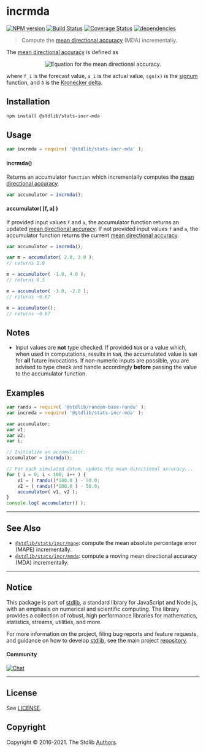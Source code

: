 <!--

@license Apache-2.0

Copyright (c) 2018 The Stdlib Authors.

Licensed under the Apache License, Version 2.0 (the "License");
you may not use this file except in compliance with the License.
You may obtain a copy of the License at

   http://www.apache.org/licenses/LICENSE-2.0

Unless required by applicable law or agreed to in writing, software
distributed under the License is distributed on an "AS IS" BASIS,
WITHOUT WARRANTIES OR CONDITIONS OF ANY KIND, either express or implied.
See the License for the specific language governing permissions and
limitations under the License.

-->

# incrmda

[![NPM version][npm-image]][npm-url] [![Build Status][test-image]][test-url] [![Coverage Status][coverage-image]][coverage-url] [![dependencies][dependencies-image]][dependencies-url]

> Compute the [mean directional accuracy][mean-directional-accuracy] (MDA) incrementally.

<section class="intro">

The [mean directional accuracy][mean-directional-accuracy] is defined as

<!-- <equation class="equation" label="eq:mean_directional_accuracy" align="center" raw="\operatorname{MDA} = \begin{cases} 1 & \textrm{if}\ N = 1 \\\frac{1}{N} \sum_{i=1}^{N} \delta_{\operatorname{sgn}(\Delta f_{i,i-1}),\ \operatorname{sgn}(\Delta a_{i,i-1})} & \textrm{if}\ N > 1 \end{cases}" alt="Equation for the mean directional accuracy."> -->

<div class="equation" align="center" data-raw-text="\operatorname{MDA} = \begin{cases} 1 & \textrm{if}\ N = 1 \\\frac{1}{N} \sum_{i=1}^{N} \delta_{\operatorname{sgn}(\Delta f_{i,i-1}),\ \operatorname{sgn}(\Delta a_{i,i-1})} & \textrm{if}\ N > 1 \end{cases}" data-equation="eq:mean_directional_accuracy">
    <img src="https://cdn.jsdelivr.net/gh/stdlib-js/stdlib@95b364439921fe28429acff89c5ba464a5a60caf/lib/node_modules/@stdlib/stats/incr/mda/docs/img/equation_mean_directional_accuracy.svg" alt="Equation for the mean directional accuracy.">
    <br>
</div>

<!-- </equation> -->

where `f_i` is the forecast value, `a_i` is the actual value, `sgn(x)` is the [signum][@stdlib/math/base/special/signum] function, and `δ` is the [Kronecker delta][@stdlib/math/base/special/kronecker-delta]. 

</section>

<!-- /.intro -->

<section class="installation">

## Installation

```bash
npm install @stdlib/stats-incr-mda
```

</section>

<section class="usage">

## Usage

```javascript
var incrmda = require( '@stdlib/stats-incr-mda' );
```

#### incrmda()

Returns an accumulator `function` which incrementally computes the [mean directional accuracy][mean-directional-accuracy].

```javascript
var accumulator = incrmda();
```

#### accumulator( \[f, a] )

If provided input values `f` and `a`, the accumulator function returns an updated [mean directional accuracy][mean-directional-accuracy]. If not provided input values `f` and `a`, the accumulator function returns the current [mean directional accuracy][mean-directional-accuracy].

```javascript
var accumulator = incrmda();

var m = accumulator( 2.0, 3.0 );
// returns 1.0

m = accumulator( -1.0, 4.0 );
// returns 0.5

m = accumulator( -3.0, -2.0 );
// returns ~0.67

m = accumulator();
// returns ~0.67
```

</section>

<!-- /.usage -->

<section class="notes">

## Notes

-   Input values are **not** type checked. If provided `NaN` or a value which, when used in computations, results in `NaN`, the accumulated value is `NaN` for **all** future invocations. If non-numeric inputs are possible, you are advised to type check and handle accordingly **before** passing the value to the accumulator function.

</section>

<!-- /.notes -->

<section class="examples">

## Examples

<!-- eslint no-undef: "error" -->

```javascript
var randu = require( '@stdlib/random-base-randu' );
var incrmda = require( '@stdlib/stats-incr-mda' );

var accumulator;
var v1;
var v2;
var i;

// Initialize an accumulator:
accumulator = incrmda();

// For each simulated datum, update the mean directional accuracy...
for ( i = 0; i < 100; i++ ) {
    v1 = ( randu()*100.0 ) - 50.0;
    v2 = ( randu()*100.0 ) - 50.0;
    accumulator( v1, v2 );
}
console.log( accumulator() );
```

</section>

<!-- /.examples -->

<!-- Section for related `stdlib` packages. Do not manually edit this section, as it is automatically populated. -->

<section class="related">

* * *

## See Also

-   [`@stdlib/stats/incr/mape`][@stdlib/stats/incr/mape]: compute the mean absolute percentage error (MAPE) incrementally.
-   [`@stdlib/stats/incr/mmda`][@stdlib/stats/incr/mmda]: compute a moving mean directional accuracy (MDA) incrementally.

</section>

<!-- /.related -->

<!-- Section for all links. Make sure to keep an empty line after the `section` element and another before the `/section` close. -->


<section class="main-repo" >

* * *

## Notice

This package is part of [stdlib][stdlib], a standard library for JavaScript and Node.js, with an emphasis on numerical and scientific computing. The library provides a collection of robust, high performance libraries for mathematics, statistics, streams, utilities, and more.

For more information on the project, filing bug reports and feature requests, and guidance on how to develop [stdlib][stdlib], see the main project [repository][stdlib].

#### Community

[![Chat][chat-image]][chat-url]

---

## License

See [LICENSE][stdlib-license].


## Copyright

Copyright &copy; 2016-2021. The Stdlib [Authors][stdlib-authors].

</section>

<!-- /.stdlib -->

<!-- Section for all links. Make sure to keep an empty line after the `section` element and another before the `/section` close. -->

<section class="links">

[npm-image]: http://img.shields.io/npm/v/@stdlib/stats-incr-mda.svg
[npm-url]: https://npmjs.org/package/@stdlib/stats-incr-mda

[test-image]: https://github.com/stdlib-js/stats-incr-mda/actions/workflows/test.yml/badge.svg
[test-url]: https://github.com/stdlib-js/stats-incr-mda/actions/workflows/test.yml

[coverage-image]: https://img.shields.io/codecov/c/github/stdlib-js/stats-incr-mda/main.svg
[coverage-url]: https://codecov.io/github/stdlib-js/stats-incr-mda?branch=main

[dependencies-image]: https://img.shields.io/david/stdlib-js/stats-incr-mda.svg
[dependencies-url]: https://david-dm.org/stdlib-js/stats-incr-mda/main

[chat-image]: https://img.shields.io/gitter/room/stdlib-js/stdlib.svg
[chat-url]: https://gitter.im/stdlib-js/stdlib/

[stdlib]: https://github.com/stdlib-js/stdlib

[stdlib-authors]: https://github.com/stdlib-js/stdlib/graphs/contributors

[stdlib-license]: https://raw.githubusercontent.com/stdlib-js/stats-incr-mda/main/LICENSE

[mean-directional-accuracy]: https://en.wikipedia.org/wiki/Mean_Directional_Accuracy_%28MDA%29

[@stdlib/math/base/special/signum]: https://github.com/stdlib-js/math-base-special-signum

[@stdlib/math/base/special/kronecker-delta]: https://github.com/stdlib-js/math-base-special-kronecker-delta

<!-- <related-links> -->

[@stdlib/stats/incr/mape]: https://github.com/stdlib-js/stats-incr-mape

[@stdlib/stats/incr/mmda]: https://github.com/stdlib-js/stats-incr-mmda

<!-- </related-links> -->

</section>

<!-- /.links -->
